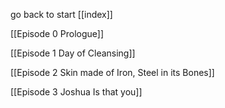 go back to start [[index]]

[[Episode 0 Prologue]]

[[Episode 1 Day of Cleansing]]

[[Episode 2 Skin made of Iron, Steel in its Bones]]

[[Episode 3 Joshua Is that you]]

